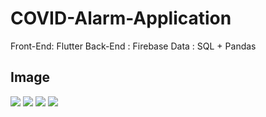 # COVID-Alarm-Application

Front-End: Flutter
Back-End : Firebase
Data     : SQL + Pandas

## Image
![](./20200312_211113.jpg)
![](./20200312_211148.jpg)
![](./20200312_211236.jpg)
![](./20200312_211313.jpg)
